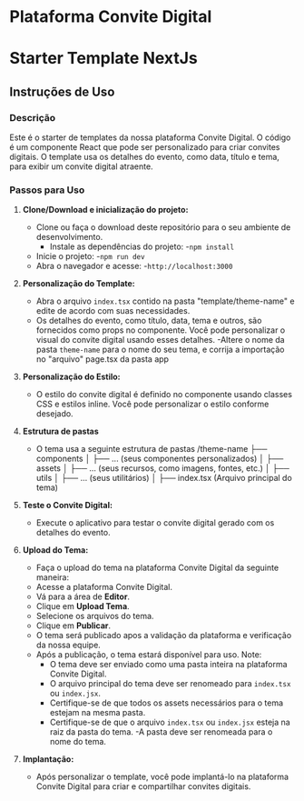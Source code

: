 # Plataforma Convite Digital

# Starter Template NextJs

## Instruções de Uso

### Descrição

Este é o starter de templates da nossa plataforma Convite Digital. O código é um componente React que pode ser personalizado para criar convites digitais. O template usa os detalhes do evento, como data, título e tema, para exibir um convite digital atraente.

### Passos para Uso

1. **Clone/Download e inicialização do projeto:**

   - Clone ou faça o download deste repositório para o seu ambiente de desenvolvimento.
     - Instale as dependências do projeto: -`npm install`
   - Inicie o projeto: -`npm run dev`
   - Abra o navegador e acesse: -`http://localhost:3000`

2. **Personalização do Template:**

   - Abra o arquivo `index.tsx` contido na pasta "template/theme-name" e edite de acordo com suas necessidades.
   - Os detalhes do evento, como título, data, tema e outros, são fornecidos como props no componente. Você pode personalizar o visual do convite digital usando esses detalhes.
     -Altere o nome da pasta `theme-name` para o nome do seu tema, e corrija a importação no "arquivo" page.tsx da pasta app

3. **Personalização do Estilo:**

   - O estilo do convite digital é definido no componente usando classes CSS e estilos inline. Você pode personalizar o estilo conforme desejado.

4. **Estrutura de pastas**
   - O tema usa a seguinte estrutura de pastas
     /theme-name
     ├── components
     │ ├── ... (seus componentes personalizados)
     │
     ├── assets
     │ ├── ... (seus recursos, como imagens, fontes, etc.)
     │
     ├── utils
     │ ├── ... (seus utilitários)
     │
     ├── index.tsx (Arquivo principal do tema)
5. **Teste o Convite Digital:**

   - Execute o aplicativo para testar o convite digital gerado com os detalhes do evento.

6. **Upload do Tema:**

   - Faça o upload do tema na plataforma Convite Digital da seguinte maneira:
   - Acesse a plataforma Convite Digital.
   - Vá para a área de **Editor**.
   - Clique em **Upload Tema**.
   - Selecione os arquivos do tema.
   - Clique em **Publicar**.
   - O tema será publicado apos a validação da plataforma e verificação da nossa equipe.
   - Após a publicação, o tema estará disponível para uso.
     Note:
     - O tema deve ser enviado como uma pasta inteira na plataforma Convite Digital.
     - O arquivo principal do tema deve ser renomeado para `index.tsx` ou `index.jsx`.
     - Certifique-se de que todos os assets necessários para o tema estejam na mesma pasta.
     - Certifique-se de que o arquivo `index.tsx` ou `index.jsx` esteja na raiz da pasta do tema.
       -A pasta deve ser renomeada para o nome do tema.

7. **Implantação:**
   - Após personalizar o template, você pode implantá-lo na plataforma Convite Digital para criar e compartilhar convites digitais.
